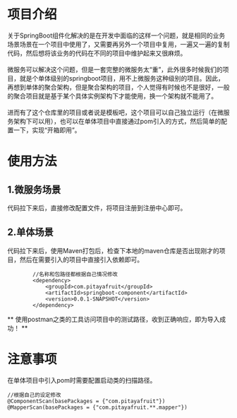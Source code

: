 # 项目介绍
关于SpringBoot组件化解决的是在开发中面临的这样一个问题，就是相同的业务场景场景在一个项目中使用了，又需要再另外一个项目中复用，一遍又一遍的复制代码，然后想将该业务的代码在不同的项目中维护起来又很麻烦。
</br>
</br>
微服务可以解决这个问题，但是一套完整的微服务太“重”，此外很多时候我们的项目，就是个单体级别的springboot项目，用不上微服务这种级别的项目。因此，再想到单体的聚合架构，但是聚合架构的项目，个人觉得有时候也不是很好，一般的聚合项目就是基于某个具体实例架构下才能使用，换一个架构就不能用了。
</br>
</br>
进而有了这个仓库里的项目或者说是模板吧，这个项目可以自己独立运行（在微服务架构下可以用），也可以在单体项目中直接通过pom引入的方式，然后简单的配置一下，实现“开箱即用”。
# 使用方法
## 1.微服务场景
代码拉下来后，直接修改配置文件，将项目注册到注册中心即可。
## 2.单体场景
代码拉下来后，使用Maven打包后，检查下本地的maven仓库是否出现刚才的项目，然后在需要引入的项目中直接引入依赖即可。
```
        //名称和包路径都根据自己情况修改
        <dependency>
            <groupId>com.pitayafruit</groupId>
            <artifactId>springboot-component</artifactId>
            <version>0.0.1-SNAPSHOT</version>
        </dependency>
```
** 使用postman之类的工具访问项目中的测试路径，收到正确响应，即为导入成功！ **
# 注意事项
在单体项目中引入pom时需要配置启动类的扫描路径。
```
//根据自己的设定修改
@ComponentScan(basePackages = {"com.pitayafruit"})
@MapperScan(basePackages = {"com.pitayafruit.**.mapper"})
```

